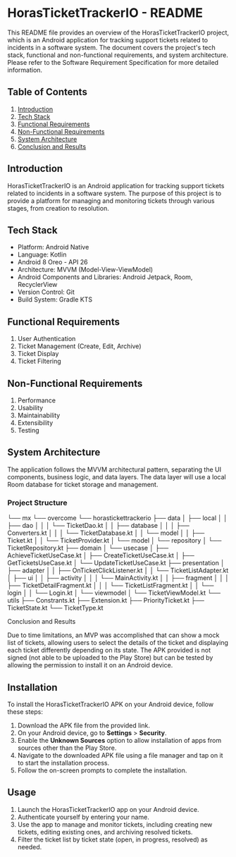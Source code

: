 # HorasTicketTrackerIO - README

This README file provides an overview of the HorasTicketTrackerIO project, which is an Android application for tracking support tickets related to incidents in a software system. The document covers the project's tech stack, functional and non-functional requirements, and system architecture. Please refer to the Software Requirement Specification for more detailed information.

## Table of Contents

1. [Introduction](#introduction)
2. [Tech Stack](#tech-stack)
3. [Functional Requirements](#functional-requirements)
4. [Non-Functional Requirements](#non-functional-requirements)
5. [System Architecture](#system-architecture)
6. [Conclusion and Results](#conclusion-and-results)

## Introduction

HorasTicketTrackerIO is an Android application for tracking support tickets related to incidents in a software system. The purpose of this project is to provide a platform for managing and monitoring tickets through various stages, from creation to resolution.

## Tech Stack

- Platform: Android Native
- Language: Kotlin
- Android 8 Oreo - API 26
- Architecture: MVVM (Model-View-ViewModel)
- Android Components and Libraries: Android Jetpack, Room, RecyclerView
- Version Control: Git
- Build System: Gradle KTS

## Functional Requirements

1. User Authentication
2. Ticket Management (Create, Edit, Archive)
3. Ticket Display
4. Ticket Filtering

## Non-Functional Requirements

1. Performance
2. Usability
3. Maintainability
4. Extensibility
5. Testing

## System Architecture

The application follows the MVVM architectural pattern, separating the UI components, business logic, and data layers. The data layer will use a local Room database for ticket storage and management.

### Project Structure
└── mx
└── overcome
└── horastickettrackerio
├── data
│ ├── local
│ │ ├── dao
│ │ │ └── TicketDao.kt
│ │ ├── database
│ │ │ ├── Converters.kt
│ │ │ └── TicketDatabase.kt
│ │ └── model
│ │ ├── Ticket.kt
│ │ └── TicketProvider.kt
│ └── model
│ └── repository
│ └── TicketRepository.kt
├── domain
│ └── usecase
│ ├── AchieveTicketUseCase.kt
│ ├── CreateTicketUseCase.kt
│ ├── GetTicketsUseCase.kt
│ └── UpdateTicketUseCase.kt
├── presentation
│ ├── adapter
│ │ ├── OnTicketClickListener.kt
│ │ └── TicketListAdapter.kt
│ ├── ui
│ │ ├── activity
│ │ │ └── MainActivity.kt
│ │ ├── fragment
│ │ │ ├── TicketDetailFragment.kt
│ │ │ └── TicketListFragment.kt
│ │ └── login
│ │ └── Login.kt
│ └── viewmodel
│ └── TicketViewModel.kt
└── utils
├── Constrants.kt
├── Extension.kt
├── PriorityTicket.kt
├── TicketState.kt
└── TicketType.kt

Conclusion and Results

Due to time limitations, an MVP was accomplished that can show a mock list of tickets, allowing users to select the details of the ticket and displaying each ticket differently depending on its state. The APK provided is not signed (not able to be uploaded to the Play Store) but can be tested by allowing the permission to install it on an Android device.

## Installation

To install the HorasTicketTrackerIO APK on your Android device, follow these steps:

1. Download the APK file from the provided link.
2. On your Android device, go to **Settings** > **Security**.
3. Enable the **Unknown Sources** option to allow installation of apps from sources other than the Play Store.
4. Navigate to the downloaded APK file using a file manager and tap on it to start the installation process.
5. Follow the on-screen prompts to complete the installation.

## Usage

1. Launch the HorasTicketTrackerIO app on your Android device.
2. Authenticate yourself by entering your name.
3. Use the app to manage and monitor tickets, including creating new tickets, editing existing ones, and archiving resolved tickets.
4. Filter the ticket list by ticket state (open, in progress, resolved) as needed.
